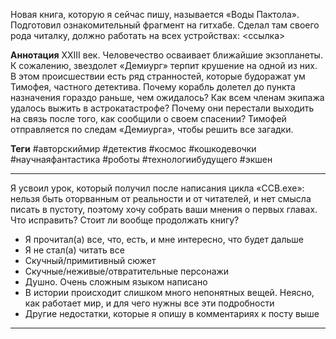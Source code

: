 Новая книга, которую я сейчас пишу, называется «Воды Пактола». Подготовил ознакомительный фрагмент на гитхабе. Сделал там своего рода читалку, должно работать на всех устройствах:
<ссылка>

**Аннотация**
XXIII век. Человечество осваивает ближайшие экзопланеты. К сожалению, звездолет «Демиург» терпит крушение на одной из них. В этом происшествии есть ряд странностей, которые будоражат ум Тимофея, частного детектива.
Почему корабль долетел до пункта назначения гораздо раньше, чем ожидалось? Как всем членам экипажа удалось выжить в астрокатастрофе? Почему они перестали выходить на связь после того, как сообщили о своем спасении? Тимофей отправляется по следам «Демиурга», чтобы решить все загадки.

**Теги**
#авторскиймир #детектив #космос #кошкодевочки #научнаяфантастика #роботы #технологиибудущего #экшен

---
Я усвоил урок, который получил после написания цикла «ССВ.exe»: нельзя быть оторванным от реальности и от читателей, и нет смысла писать в пустоту, поэтому хочу собрать ваши мнения о первых главах. Что исправить? Стоит ли вообще продолжать книгу?
- Я прочитал(а) все, что, есть, и мне интересно, что будет дальше
- Я не стал(а) читать все
- Скучный/примитивный сюжет
- Скучные/неживые/отвратительные персонажи
- Душно. Очень сложным языком написано
- В истории происходит слишком много непонятных вещей. Неясно, как работает мир, и для чего нужны все эти подробности
- Другие недостатки, которые я опишу в комментариях к посту выше

---